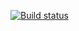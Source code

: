 [![Build status](https://ci.appveyor.com/api/projects/status/6hi8lsgn3j43txnj?svg=true)](https://ci.appveyor.com/project/JulietteT/sln-1h9wd)
